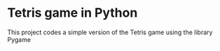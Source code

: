 # Tetris game in Python

This project codes a simple version of the Tetris game using the library Pygame
